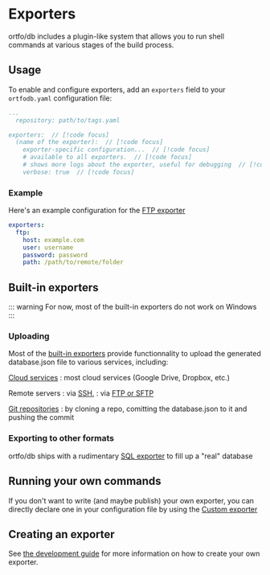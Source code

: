 
# Exporters

ortfo/db includes a plugin-like system that allows you to run shell commands at various stages of the build process.

## Usage

To enable and configure exporters, add an `exporters` field to your `ortfodb.yaml` configuration file:

```yaml
...
  repository: path/to/tags.yaml

exporters:  // [!code focus]
  (name of the exporter):  // [!code focus]
    exporter-specific configuration...  // [!code focus]
    # available to all exporters.  // [!code focus]
    # shows more logs about the exporter, useful for debugging  // [!code focus]
    verbose: true  // [!code focus]
```

### Example

Here's an example configuration for the [FTP exporter](./builtin.md#sftp)

```yaml
exporters:
  ftp:
    host: example.com
    user: username
    password: password
    path: /path/to/remote/folder
```

## Built-in exporters

::: warning
For now, most of the built-in exporters do not work on Windows
:::

### Uploading

Most of the [built-in exporters](/db/exporters/builtin.md) provide functionnality to upload the generated database.json file to various services, including:

[Cloud services](./builtin.md#cloud-services-google-drive-dropbox-etc)
: most cloud services (Google Drive, Dropbox, etc.)

Remote servers
: via [SSH](./builtin.md#ssh),
: via [FTP or SFTP](./builtin.md#sftp)

[Git repositories](./builtin.md#git)
: by cloning a repo, comitting the database.json to it and pushing the commit

### Exporting to other formats

ortfo/db ships with a rudimentary [SQL exporter](./builtin.md#sql) to fill up a "real" database

## Running your own commands

If you don't want to write (and maybe publish) your own exporter, you can directly declare one in your configuration file by using the [Custom exporter](./custom.md)

## Creating an exporter

See [the development guide](./development.md) for more information on how to create your own exporter.
